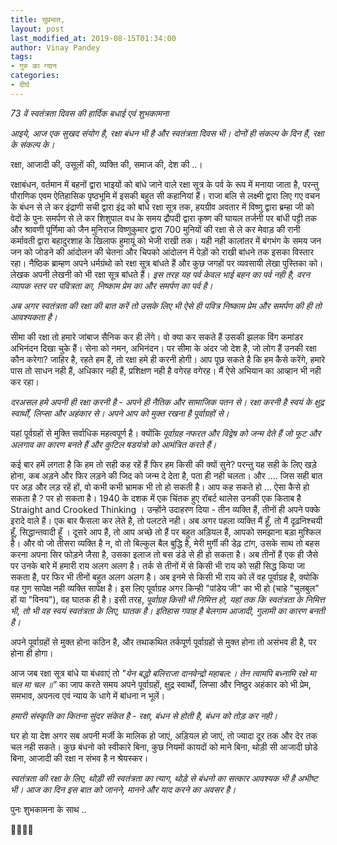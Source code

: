 ```yaml
---
title: सुप्रभात,
layout: post
last_modified_at: 2019-08-15T01:34:00
author: Vinay Pandey
tags:
- गुरु का ग्यान
categories:
- दीर्घ
---
```

*73 वें स्वतंत्रता दिवस की हार्दिक बधाई एवं शुभकामना*

*आइये, आज एक सुखद संयोग है,  रक्षा बंधन भी है और स्वतंत्रता दिवस भी। दोनों ही संकल्प के दिन हैं, रक्षा के संकल्प के।*

रक्षा, आजादी की, उसूलों की, व्यक्ति की, समाज की, देश की ..। 

रक्षाबंधन, वर्तमान में बहनों द्वारा भाइयों को बांधे जाने वाले रक्षा सूत्र के पर्व के रूप में मनाया जाता है, परन्तु पौराणिक एवम ऐतिहासिक पृष्ठभूमि में इसकी  बहुत सी कहानियां हैं। राजा बलि से लक्ष्मी द्वारा लिए गए वचन के बंधन से ले कर इंद्राणी सची द्वारा इंद्र को बांधे रक्षा सूत्र तक, हयग्रीव अवतार में विष्णु द्वारा ब्रम्हा जी को वेदों के पुनः समर्पण से ले कर शिशुपाल वध के समय द्रौपदी द्वारा कृष्ण की घायल तर्जनी पर बांधी पट्टी तक और श्रावणी पूर्णिमा को जैन मुनिराज विष्णुकुमार द्वारा 700 मुनियों की रक्षा से ले कर मेवाड़ की रानी कर्मावती द्वारा बहादुरशाह के खिलाफ हुमायूं को भेजी राखी तक। यही नही कालांतर में बंगभंग के समय जन जन को जोडने की आंदोलन की चेतना और चिपको आंदोलन में पेड़ों को राखी बांधने तक इसका विस्तार रहा। नैष्ठिक ब्राम्हण अपने धर्मग्रंथो को रक्षा सूत्र बांधते हैं और कुछ जगहों पर व्यवसायी लेखा पुस्तिका को। लेखक अपनी लेखनी को भी रक्षा सूत्र बांधते हैं।  *इस तरह यह पर्व केवल भाई बहन का पर्व नही है, वरन व्यापक स्तर पर पवित्रता का, निष्काम प्रेम का और समर्पण का पर्व है।*
 
*अब अगर स्वतंत्रता की रक्षा की बात करें तो उसके लिए भी ऐसे ही पवित्र निष्काम प्रेम और समर्पण की ही तो आवश्यकता है।*
 
सीमा की रक्षा तो हमारे जांबाज सैनिक कर ही लेंगे। वो क्या कर सकते हैं उसकी झलक विंग  कमांडर अभिनंदन दिखा चुके हैं।  सेना को नमन, अभिनंदन। 
पर सीमा के अंदर जो देश है, जो लोग हैं उनकी रक्षा कौन करेगा? जाहिर है, रहते हम हैं, तो रक्षा हमे ही करनी होगी। आप पूछ सकते है कि हम कैसे करेंगे, हमारे पास तो साधन नही हैं, अधिकार नही हैं, प्रशिक्षण नही है वगेरह वगेरह। मैं ऐसे अभियान का आव्हान भी नही कर रहा।

*दरअसल हमे अपनी ही रक्षा करनी है - अपने ही नैतिक और सामाजिक पतन से। रक्षा करनी है स्वयं के क्षुद्र स्वार्थों, लिप्सा और अहंकार से। अपने आप को मुक्त रखना है पूर्वाग्रहों से।*

यहां पूर्वग्रहों से मुक्ति सर्वाधिक महत्वपूर्ण है। क्योंकि *पूर्वाग्रह नफरत और विद्वेष को जन्म देते हैं जो फूट और अलगाव का कारण बनते हैं और कुटिल षडयंत्रो को आमंत्रित करते हैं।*

कई बार हमें लगता है कि हम तो सही कह रहें हैं फिर हम किसी की क्यों सुने? परन्तु यह सही के लिए खड़े होना, कब अड़ने और फिर लड़ने की जिद को जन्म दे देता है, पता ही नही चलता।  और .... जिस सही बात पर अड़ और लड़ रहें हों, वो कभी कभी भ्रामक भी तो हो सकती है।  आप कह सकते हो  ... ऐसा कैसे  हो सकता है ? पर हो सकता है। 1940 के दशक में एक चिंतक हुए रॉबर्ट थालेस उनकी एक  किताब है Straight and Crooked Thinking । उन्होंने उदाहरण दिया - तीन व्यक्ति हैं, तीनों ही अपने पक्के इरादे वाले हैं। एक बार फैसला कर लेते है, तो पलटते नही। अब अगर पहला व्यक्ति मैं हूँ, तो मैं दृढ़निश्चयी हूँ, सिद्धान्तवादी हूँ । दूसरे आप हैं, तो आप अच्छे तो हैं पर बहुत अड़ियल हैं, आपको समझाना बड़ा मुश्किल है। और वो जो तीसरा व्यक्ति है न, वो तो बिल्कुल बैल बुद्धि है, मेरी मुर्गी की डेढ़ टांग, उसके साथ तो  बहस करना अपना सिर फोड़ने जैसा है, उसका इलाज तो बस डंडे से ही हो सकता है। अब तीनों हैं एक ही जैसे पर उनके बारे में हमारी राय अलग अलग है। तर्क से तीनों में से किसी भी राय को सही सिद्ध किया जा सकता है,  पर फिर भी तीनों बहुत अलग अलग है। अब इनमे से किसी भी राय को लें वह पूर्वाग्रह है, क्योकि वह गुण सापेक्ष नही व्यक्ति सापेक्ष है। इस लिए पूर्वाग्रह अगर किन्ही "पांडेय जी" का भी हो (चाहे "चुलबुल" हों या "विनय"), वह घातक ही है। इसी तरह, *पूर्वाग्रह किसी भी निमित्त हो, यहां तक कि स्वतंत्रता के निमित्त भी, तो भी वह स्वयं स्वतंत्रता के लिए, घातक है। इतिहास गवाह है बेलगाम आजादी, गुलामी का कारण बनती है।*

अपने पूर्वाग्रहों से मुक्त होना कठिन है, और तथाकथित तर्कपूर्ण पूर्वाग्रहों से मुक्त होना तो असंभव ही है, पर होना ही होगा। 

आज जब रक्षा सूत्र बांधे या बंधवाएं तो _"येन बद्धो बलिराजा दानवेन्द्रो महाबल:। तेन त्वामपि बध्नामि रक्षे मा चल मा चल ॥"_ का जाप करते समय अपने पूर्वाग्रहों, क्षुद्र स्वार्थों, लिप्सा और निष्ठुर अहंकार को भी प्रेम, समभाव, अपनत्व एवं न्याय के धागे में बांधना न भूलें। 

*हमारी संस्कृति का कितना सुंदर संकेत है - रक्षा, बंधन से होती है, बंधन को तोड़ कर नही।* 

घर हो या देश अगर सब अपनी मर्जी के मालिक हो जाएं, अड़ियल हो जाएं, तो ज्यादा दूर तक और देर तक चल नही सकते। कुछ बंधनो को स्वीकारे बिना,  कुछ नियमों कायदों को माने बिना, थोड़ी सी आजादी छोडे बिना, आजादी की रक्षा न  संभव है न श्रेयस्कर।

*स्वतंत्रता की रक्षा के लिए, थोड़ी सी स्वतंत्रता का त्याग, थोड़े से बंधनो का सत्कार आवश्यक भी है अभीष्ट भी।  आज का दिन इस बात को जानने, मानने और याद करने का अवसर है।*
 
पुनः शुभकामना के साथ ..

🙏🌷🌷🙏


